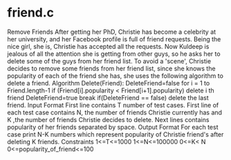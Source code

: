 # friend.c
 Remove Friends After getting her PhD, Christie has become a celebrity at her university, and her Facebook profile is full of friend requests. Being the nice girl, she is, Christie has accepted all the requests.  Now Kuldeep is jealous of all the attention she is getting from other guys, so he asks her to delete some of the guys from her friend list.  To avoid a 'scene', Christie decides to remove some friends from her friend list, since she knows the popularity of each of the friend she has, she uses the following algorithm to delete a friend.  Algorithm Delete(Friend):  DeleteFriend=false for i = 1 to Friend.length-1  if (Friend[i].popularity &lt; Friend[i+1].popularity)  delete i th friend DeleteFriend=true break if(DeleteFriend == false) delete the last friend.  Input Format First line contains T number of test cases. First line of each test case contains N, the number of friends Christie currently has and K ,the number of friends Christie decides to delete. Next lines contains popularity of her friends separated by space.  Output Format For each test case print N-K numbers which represent popularity of Christie friend's after deleting K friends.  Constraints 1&lt;=T&lt;=1000 1&lt;=N&lt;=100000 0&lt;=K&lt; N 0&lt;=popularity_of_friend&lt;=100 
